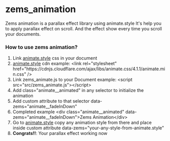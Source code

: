 # zems_animation
Zems animation is a parallax effect library using animate.style It's help you to apply parallax effect on scroll. And the effect show every time you scroll your documents. 

<h3>How to use zems animation?</h3>
<ol>
    <li>Link <a href="https://animate.style/" target="_blank">animate.style</a> css in your document </li>
    <li><a href="https://animate.style/" target="_blank">animate.style</a> cdn example: &lt;link rel="stylesheet" href="https://cdnjs.cloudflare.com/ajax/libs/animate.css/4.1.1/animate.min.css" /&gt;</li>
    <li>Link zems_animate.js to your Document example: &lt;script src="src/zems_animate.js"&gt;&lt;/script&gt;</li>
    <li>Add class="animate__animated" in any selector to initialize the animation</li>
    <li>Add custom attribute to that selector data-zems="animate__fadeInDown"</li>
    <li>Completed example &lt;div class="animate__animated" data-zems="animate__fadeInDown"&gt;Zems Animation&lt;/div&gt;</li>
    <li>Go to <a href="https://animate.style/" target="_blank">animate.style</a> copy any animation style from there and place inside custom attribute data-zems="your-any-style-from-animate.style"</li>
    <li><b>Congrats!!</b>: Your parallax effect working now</li>
</ol>
